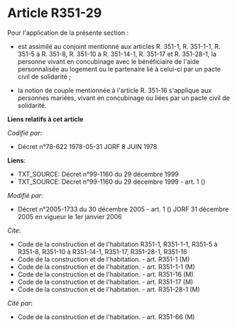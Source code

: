 # Article R351-29

Pour l'application de la présente section :

- est assimilé au conjoint mentionné aux articles R. 351-1, R. 351-1-1, R. 351-5 à R. 351-8, R. 351-10 à R. 351-14-1, R.
351-17 et R. 351-28-1, la personne vivant en concubinage avec le bénéficiaire de l'aide personnalisée au logement ou le
partenaire lié à celui-ci par un pacte civil de solidarité ;

- la notion de couple mentionnée à l'article R. 351-16 s'applique aux personnes mariées, vivant en concubinage ou liées par
un pacte civil de solidarité.

**Liens relatifs à cet article**

_Codifié par_:

  - Décret n°78-622 1978-05-31 JORF 8 JUIN 1978

**Liens**:

  - TXT_SOURCE: Décret n°99-1160 du 29 décembre 1999
  - TXT_SOURCE: Décret n°99-1160 du 29 décembre 1999 - art. 1 ()

_Modifié par_:

  - Décret n°2005-1733 du 30 décembre 2005 - art. 1 () JORF 31 décembre 2005 en vigueur le 1er janvier 2006

_Cite_:

  - Code de la construction et de l'habitation R351-1, R351-1-1, R351-5 à R351-8, R351-10 à R351-14-1, R351-17, R351-28-1, R351-16
  - Code de la construction et de l'habitation. - art. R351-1 (M)
  - Code de la construction et de l'habitation. - art. R351-1-1 (M)
  - Code de la construction et de l'habitation. - art. R351-16 (M)
  - Code de la construction et de l'habitation. - art. R351-17 (M)
  - Code de la construction et de l'habitation. - art. R351-28-1 (M)

_Cité par_:

  - Code de la construction et de l'habitation. - art. R351-66 (M)
